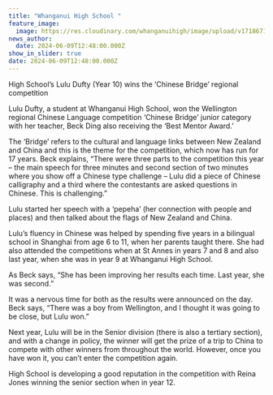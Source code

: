```yaml
---
title: "Whanganui High School "
feature_image:
  image: https://res.cloudinary.com/whanganuihigh/image/upload/v1718671872/News/Lulu.jpg
news_author:
  date: 2024-06-09T12:48:00.000Z
show_in_slider: true
date: 2024-06-09T12:48:00.000Z
---
```

High School’s Lulu Dufty (Year 10) wins the ‘Chinese Bridge’ regional competition

Lulu Dufty, a student at Whanganui High School, won the Wellington regional Chinese Language competition ‘Chinese Bridge’ junior category with her teacher, Beck Ding also receiving the ‘Best Mentor Award.’

The ‘Bridge’ refers to the cultural and language links between New Zealand and China and this is the theme for the competition, which now has run for 17 years. Beck explains, “There were three parts to the competition this year – the main speech for three minutes and second section of two minutes where you show off a Chinese type challenge – Lulu did a piece of Chinese calligraphy and a third where the contestants are asked questions in Chinese. This is challenging.”

Lulu started her speech with a ‘pepeha’ (her connection with people and places) and then talked about the flags of New Zealand and China.

Lulu’s fluency in Chinese was helped by spending five years in a bilingual school in Shanghai from age 6 to 11, when her parents taught there. She had also attended the competitions when at St Annes in years 7 and 8 and also last year, when she was in year 9 at Whanganui High School. 

As Beck says, “She has been improving her results each time. Last year, she was second.”

It was a nervous time for both as the results were announced on the day. Beck says, “There was a boy from Wellington, and I thought it was going to be close, but Lulu won.”

Next year, Lulu will be in the Senior division (there is also a tertiary section),  and with a change in policy, the winner will get the prize of a trip to China to compete with other winners from throughout the world. However, once you have won it, you can’t enter the competition again.

High School is developing a good reputation in the competition with Reina Jones winning the senior section when in year 12.
